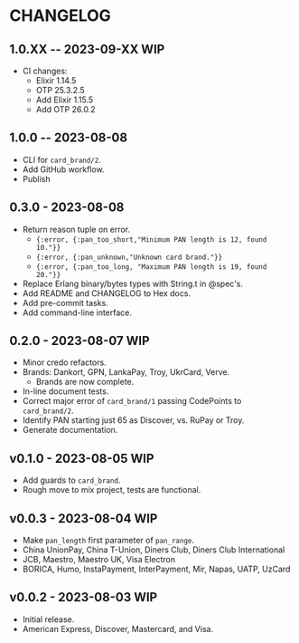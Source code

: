 # CHANGELOG

## 1.0.XX -- 2023-09-XX WIP

- CI changes:
  - Elixir 1.14.5
  - OTP 25.3.2.5
  - Add Elixir 1.15.5
  - Add OTP 26.0.2

## 1.0.0 -- 2023-08-08

- CLI for `card_brand/2`.
- Add GitHub workflow.
- Publish

## 0.3.0 - 2023-08-08

- Return reason tuple on error.
  - `{:error, {:pan_too_short,"Minimum PAN length is 12, found 10."}}`
  - `{:error, {:pan_unknown,"Unknown card brand."}}`
  - `{:error, {:pan_too_long, "Maximum PAN length is 19, found 20."}}`
- Replace Erlang binary/bytes types with String.t in @spec's.
- Add README and CHANGELOG to Hex docs.
- Add pre-commit tasks.
- Add command-line interface.

## 0.2.0 - 2023-08-07 WIP

- Minor credo refactors.
- Brands: Dankort, GPN, LankaPay, Troy, UkrCard, Verve.
  - Brands are now complete.
- In-line document tests.
- Correct major error of `card_brand/1` passing CodePoints to `card_brand/2`.
- Identify PAN starting just 65 as Discover, vs. RuPay or Troy.
- Generate documentation.

## v0.1.0 - 2023-08-05 WIP

- Add guards to `card_brand`.
- Rough move to mix project, tests are functional.

## v0.0.3 - 2023-08-04 WIP

- Make `pan_length` first parameter of `pan_range`.
- China UnionPay, China T-Union, Diners Club, Diners Club International
- JCB, Maestro, Maestro UK, Visa Electron
- BORICA, Humo, InstaPayment, InterPayment, Mir, Napas, UATP, UzCard

## v0.0.2 - 2023-08-03 WIP

- Initial release.
- American Express, Discover, Mastercard, and Visa.

